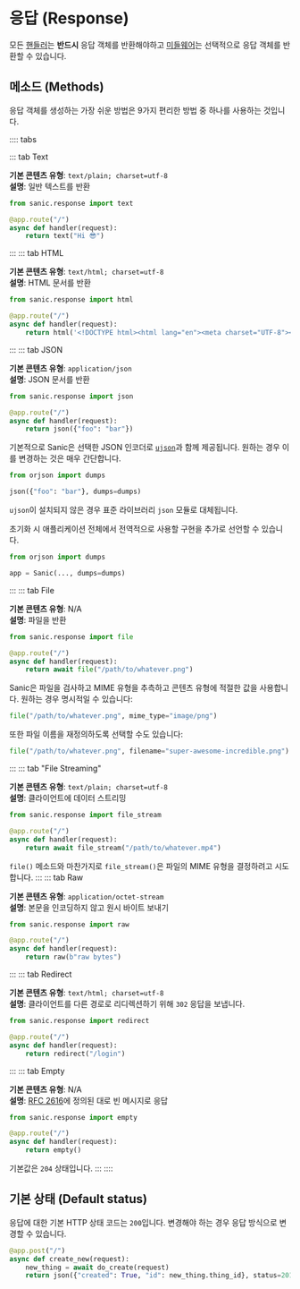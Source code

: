 # 응답 (Response)

모든 [핸들러](./handlers.md)는 **반드시** 응답 객체를 반환해야하고 [미들웨어](./middleware.md)는 선택적으로 응답 객체를 반환할 수 있습니다.

## 메소드 (Methods)

응답 객체를 생성하는 가장 쉬운 방법은 9가지 편리한 방법 중 하나를 사용하는 것입니다.

:::: tabs

::: tab Text

**기본 콘텐츠 유형**: `text/plain; charset=utf-8`  
**설명**: 일반 텍스트를 반환

```python
from sanic.response import text

@app.route("/")
async def handler(request):
    return text("Hi 😎")
```
:::
::: tab HTML

**기본 콘텐츠 유형**: `text/html; charset=utf-8`  
**설명**: HTML 문서를 반환

```python
from sanic.response import html

@app.route("/")
async def handler(request):
    return html('<!DOCTYPE html><html lang="en"><meta charset="UTF-8"><div>Hi 😎</div>')
```
:::
::: tab JSON

**기본 콘텐츠 유형**: `application/json`  
**설명**: JSON 문서를 반환

```python
from sanic.response import json

@app.route("/")
async def handler(request):
    return json({"foo": "bar"})
```

기본적으로 Sanic은 선택한 JSON 인코더로 [`ujson`](https://github.com/ultrajson/ultrajson)과 함께 제공됩니다. 원하는 경우 이를 변경하는 것은 매우 간단합니다.

```python
from orjson import dumps

json({"foo": "bar"}, dumps=dumps)
```

`ujson`이 설치되지 않은 경우 표준 라이브러리 `json` 모듈로 대체됩니다.

초기화 시 애플리케이션 전체에서 전역적으로 사용할 구현을 추가로 선언할 수 있습니다.

```python
from orjson import dumps

app = Sanic(..., dumps=dumps)
```
:::
::: tab File

**기본 콘텐츠 유형**: N/A  
**설명**: 파일을 반환


```python
from sanic.response import file

@app.route("/")
async def handler(request):
    return await file("/path/to/whatever.png")
```

Sanic은 파일을 검사하고 MIME 유형을 추측하고 콘텐츠 유형에 적절한 값을 사용합니다. 원하는 경우 명시적일 수 있습니다:

```python
file("/path/to/whatever.png", mime_type="image/png")
```

또한 파일 이름을 재정의하도록 선택할 수도 있습니다:

```python
file("/path/to/whatever.png", filename="super-awesome-incredible.png")
```
:::
::: tab "File Streaming"

**기본 콘텐츠 유형**: `text/plain; charset=utf-8`  
**설명**: 클라이언트에 데이터 스트리밍

```python
from sanic.response import file_stream

@app.route("/")
async def handler(request):
    return await file_stream("/path/to/whatever.mp4")
```

`file()` 메소드와 마찬가지로 `file_stream()`은 파일의 MIME 유형을 결정하려고 시도합니다. :::
::: tab Raw

**기본 콘텐츠 유형**: `application/octet-stream`  
**설명**: 본문을 인코딩하지 않고 원시 바이트 보내기

```python
from sanic.response import raw

@app.route("/")
async def handler(request):
    return raw(b"raw bytes")
```
:::
::: tab Redirect

**기본 콘텐츠 유형**: `text/html; charset=utf-8`  
**설명**: 클라이언트를 다른 경로로 리디렉션하기 위해 `302` 응답을 보냅니다.

```python
from sanic.response import redirect

@app.route("/")
async def handler(request):
    return redirect("/login")
```

:::
::: tab Empty

**기본 콘텐츠 유형**: N/A  
**설명**: [RFC 2616](https://tools.ietf.org/search/rfc2616#section-7.2.1)에 정의된 대로 빈 메시지로 응답

```python
from sanic.response import empty

@app.route("/")
async def handler(request):
    return empty()
```

기본값은 `204` 상태입니다. :::
::::

## 기본 상태 (Default status)

응답에 대한 기본 HTTP 상태 코드는 `200`입니다. 변경해야 하는 경우 응답 방식으로 변경할 수 있습니다.


```python
@app.post("/")
async def create_new(request):
    new_thing = await do_create(request)
    return json({"created": True, "id": new_thing.thing_id}, status=201)
```
